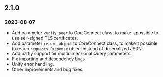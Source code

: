 ## 2.1.0
### 2023-08-07 

- Add parameter `verify_peer` to CoreConnect class, to make it possible to use self-signed TLS certificates.
- Add parameter `return_object` to CoreConnect class, to make it possible to return `requests.Response` object instead of deserialized JSON.
- Add partly support for multidimensional Query parameters.
- Fix importing and dependency bugs.
- Unify error handling.
- Other improvements and bug fixes.

